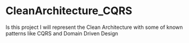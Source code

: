 # CleanArchitecture_CQRS
Is this project I will represent the Clean Architecture with some of known patterns like CQRS and Domain Driven Design
